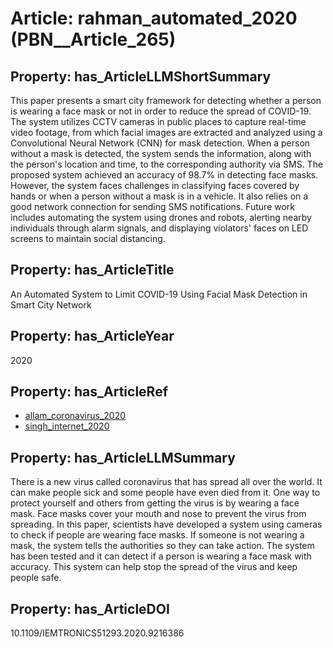 # Article: __rahman_automated_2020__ (PBN__Article_265)

## Property: has_ArticleLLMShortSummary

This paper presents a smart city framework for detecting whether a person is wearing a face mask or not in order to reduce the spread of COVID-19. The system utilizes CCTV cameras in public places to capture real-time video footage, from which facial images are extracted and analyzed using a Convolutional Neural Network (CNN) for mask detection. When a person without a mask is detected, the system sends the information, along with the person's location and time, to the corresponding authority via SMS. The proposed system achieved an accuracy of 98.7% in detecting face masks. However, the system faces challenges in classifying faces covered by hands or when a person without a mask is in a vehicle. It also relies on a good network connection for sending SMS notifications. Future work includes automating the system using drones and robots, alerting nearby individuals through alarm signals, and displaying violators' faces on LED screens to maintain social distancing.

## Property: has_ArticleTitle

An Automated System to Limit COVID-19 Using Facial Mask Detection in Smart City Network

## Property: has_ArticleYear

2020

## Property: has_ArticleRef

* [allam_coronavirus_2020](../Article/PBN__Article_280)
* [singh_internet_2020](../Article/PBN__Article_295)

## Property: has_ArticleLLMSummary

There is a new virus called coronavirus that has spread all over the world. It can make people sick and some people have even died from it. One way to protect yourself and others from getting the virus is by wearing a face mask. Face masks cover your mouth and nose to prevent the virus from spreading. In this paper, scientists have developed a system using cameras to check if people are wearing face masks. If someone is not wearing a mask, the system tells the authorities so they can take action. The system has been tested and it can detect if a person is wearing a face mask with accuracy. This system can help stop the spread of the virus and keep people safe.

## Property: has_ArticleDOI

10.1109/IEMTRONICS51293.2020.9216386

